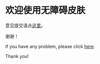 # 欢迎使用无障碍皮肤

意见提交请点[这里](https://github.com/xbg0/Barrier-Free-Theme)。

谢谢！

If you have any problem, please click [here](https://github.com/xbg0/Barrier-Free-Theme).

Thank you!
